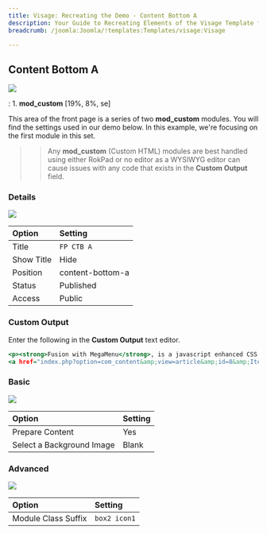 ```yaml
---
title: Visage: Recreating the Demo - Content Bottom A
description: Your Guide to Recreating Elements of the Visage Template for Joomla
breadcrumb: /joomla:Joomla/!templates:Templates/visage:Visage

---
```


Content Bottom A
-----

![][demo]

:   1. **mod_custom** [19%, 8%, se]

This area of the front page is a series of two **mod_custom** modules. You will find the settings used in our demo below. In this example, we're focusing on the first module in this set.

>> Any **mod_custom** (Custom HTML) modules are best handled using either RokPad or no editor as a WYSIWYG editor can cause issues with any code that exists in the **Custom Output** field.

### Details
![][demo2]

| Option     | Setting                     |  
| :--------- | :-------------------------- |  
| Title      | `FP CTB A`                  |  
| Show Title | Hide                        |  
| Position   | content-bottom-a            |  
| Status     | Published                   |  
| Access     | Public                      |  

### Custom Output
Enter the following in the **Custom Output** text editor.

~~~ .html
<p><strong>Fusion with MegaMenu</strong>, is a javascript enhanced CSS <strong>dropdown</strong> menu, with configurable features such as <strong>menu icons</strong>.</p>
<a href="index.php?option=com_content&amp;view=article&amp;id=8&amp;Itemid=115" class="readon"><span>Read More</span></a>
~~~

### Basic

![][demo3]

| Option                    | Setting |  
| :------------------------ | :------ |  
| Prepare Content           | Yes     |  
| Select a Background Image | Blank   |

### Advanced

![][demo4]

| Option              | Setting      |  
| :------------------ | :----------- |  
| Module Class Suffix | `box2 icon1` |  

[demo]: assets/demo_11.jpeg
[demo2]: assets/ctba_1.jpeg
[demo3]: assets/ctba_2.jpeg
[demo4]: assets/ctba_3.jpeg